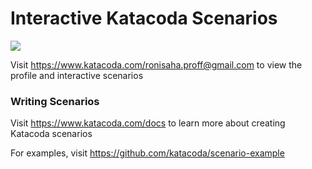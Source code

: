 # Interactive Katacoda Scenarios

[![](http://shields.katacoda.com/katacoda/ronisaha.proff@gmail.com/count.svg)](https://www.katacoda.com/ronisaha.proff@gmail.com "Get your profile on Katacoda.com")

Visit https://www.katacoda.com/ronisaha.proff@gmail.com to view the profile and interactive scenarios

### Writing Scenarios
Visit https://www.katacoda.com/docs to learn more about creating Katacoda scenarios

For examples, visit https://github.com/katacoda/scenario-example
